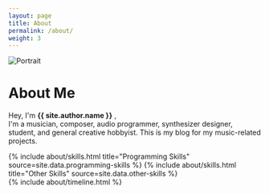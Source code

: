 ```yaml
---
layout: page
title: About
permalink: /about/
weight: 3
---
```


![Portrait](https://github.com/CocoaBeanzz/CocoaSounds/blob/main/_media/me_painting_5_12_23_SMALL.png?raw=true)

# **About Me**

Hey, I'm **{{ site.author.name }}** ,<br>
I'm a musician, composer, audio programmer, synthesizer designer, student, and general creative hobbyist. This is my blog for my music-related projects. 

<div class="row">
{% include about/skills.html title="Programming Skills" source=site.data.programming-skills %}
{% include about/skills.html title="Other Skills" source=site.data.other-skills %}
</div>

<div class="row">
{% include about/timeline.html %}
</div>